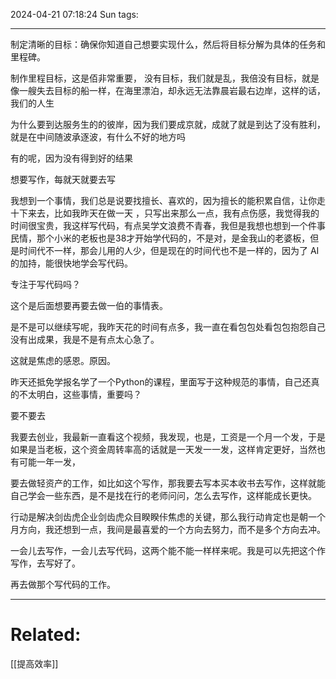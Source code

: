2024-04-21 07:18:24 Sun 
tags: 

----
制定清晰的目标：确保你知道自己想要实现什么，然后将目标分解为具体的任务和里程碑。

制作里程目标，这是佰非常重要， 没有目标，我们就是乱，我倍没有目标，就是像一艘失去目标的船一样，在海里漂泊，却永远无法靠晨岩最右边岸，这样的话，我们的人生

为什么要到达服务生的的彼岸，因为我们要成京就，成就了就是到达了没有胜利，就是在中间随波承逐波，有什么不好的地方吗

有的呢，因为没有得到好的结果

想要写作，每就天就要去写

我想到一个事情，我们总是说要找擅长、喜欢的，因为擅长的能积累自信，让你走十下来去，比如我昨天在做一天 ，只写出来那么一点，我有点伤感，我觉得我的时间很宝贵，我这样写代码，有点吴学文浪费不青春，我但是我想也想到一个件事民情，那个小米的老板也是38才开始学代码的，不是对，是金我山的老婆板，但是时间代不一样，那会儿用的人少，但是现在的时间代也不是一样的，因为了 AI的加持，能很快地学会写代码。

专注于写代码吗？

这个是后面想要再要去做一伯的事情表。

是不是可以继续写呢，我昨天花的时间有点多，我一直在看包包处看包包抱怨自己没有出成果，我是不是有点太心急了。

这就是焦虑的感恩。原因。

昨天还抵免学报名学了一个Python的课程，里面写于这种规范的事情，自己还真的不太明白，这些事情，重要吗？

要不要去

我要去创业，我最新一直看这个视频，我发现，也是，工资是一个月一个发，于是如果是当老板，这个资金周转率高的话就是一天发一一发，这样肯定更好，当然也有可能一年一发，

要去做轻资产的工作，如比如这个写作，那我要去写本买本收书去写作，这样就能自己学会一些东西，是不是找在行的老师问问，怎么去写作，这样能成长更快。

行动是解决剑齿虎企业剑齿虎众目睽睽佧焦虑的关键，那么我行动肯定也是朝一个月方向，我还想到一点，我间是最喜爱的一个方向去努力，而不是多个方向去冲。

一会儿去写作，一会儿去写代码，这两个能不能一样样来呢。我是可以先把这个作写作，去写好了。

再去做那个写代码的工作。





---
# Related:
[[提高效率]]